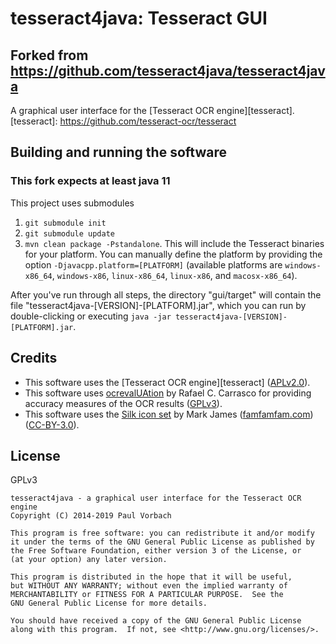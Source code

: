 # tesseract4java: Tesseract GUI

## Forked from https://github.com/tesseract4java/tesseract4java
A graphical user interface for the [Tesseract OCR engine][tesseract].
[tesseract]: https://github.com/tesseract-ocr/tesseract



## Building and running the software

### This fork expects at least java 11

 This project uses submodules
 1. `git submodule init`
 2. `git submodule update`
 3. `mvn clean package -Pstandalone`. This will include the Tesseract binaries for your platform. You can manually
    define the platform by providing the option `-Djavacpp.platform=[PLATFORM]` (available platforms are
    `windows-x86_64`, `windows-x86`, `linux-x86_64`, `linux-x86`, and `macosx-x86_64`).

After you've run through all steps, the directory "gui/target" will contain the file
"tesseract4java-[VERSION]-[PLATFORM].jar", which you can run by double-clicking or executing
`java -jar tesseract4java-[VERSION]-[PLATFORM].jar`.

[Apache Maven]: https://maven.apache.org/

## Credits

  - This software uses the [Tesseract OCR engine][tesseract] ([APLv2.0]).
  - This software uses [ocrevalUAtion] by Rafael C. Carrasco for providing
    accuracy measures of the OCR results ([GPLv3]).
  - This software uses the [Silk icon set][silk] by Mark James
    ([famfamfam.com]) ([CC-BY-3.0]).

[APLv2.0]: http://www.apache.org/licenses/LICENSE-2.0
[GPLv3]: https://www.gnu.org/licenses/gpl-3.0.html
[ocrevalUAtion]: https://github.com/impactcentre/ocrevalUAtion
[silk]: http://www.famfamfam.com/lab/icons/silk/
[famfamfam.com]: http://www.famfamfam.com/
[CC-BY-3.0]: http://creativecommons.org/licenses/by/3.0/


## License

GPLv3

~~~
tesseract4java - a graphical user interface for the Tesseract OCR engine
Copyright (C) 2014-2019 Paul Vorbach

This program is free software: you can redistribute it and/or modify
it under the terms of the GNU General Public License as published by
the Free Software Foundation, either version 3 of the License, or
(at your option) any later version.

This program is distributed in the hope that it will be useful,
but WITHOUT ANY WARRANTY; without even the implied warranty of
MERCHANTABILITY or FITNESS FOR A PARTICULAR PURPOSE.  See the
GNU General Public License for more details.

You should have received a copy of the GNU General Public License
along with this program.  If not, see <http://www.gnu.org/licenses/>.
~~~
